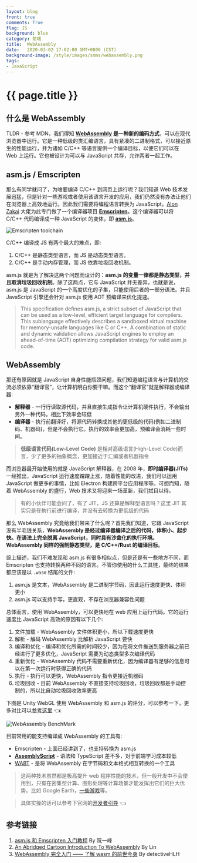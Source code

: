 ```yaml
---
layout: blog
front: true
comments: True
flag: JS
background: blue
category: 前端
title:  WebAssembly
date:   2020-03-02 17:02:00 GMT+0800 (CST)
background-image: /style/images/smms/webassembly.png
tags:
- JavaScript
---
```

# {{ page.title }}

## 什么是 WebAssembly

TLDR - 参考 MDN，我们得知 [**WebAssembly**](https://developer.mozilla.org/zh-CN/docs/WebAssembly) **是一种新的编码方式**，可以在现代浏览器中运行。它是一种低级的类汇编语言，具有紧凑的二进制格式，可以接近原生的性能运行，并为诸如 C/C++ 等语言提供一个编译目标，以便它们可以在 Web 上运行。它也被设计为可以与 JavaScript 共存，允许两者一起工作。

## asm.js / Emscripten

那么有同学就问了，为啥要编译 C/C++ 到网页上运行呢？我们知道 Web 技术发展迅猛，但是针对一些游戏或者使用该语言开发的应用，我们仍然没有办法让他们在浏览器上高效地运行。因此我们需要将编程语言转换为 JavaScript。[Alon Zakai](https://github.com/kripken?tab=repositories) 大佬为此专门做了一个编译器项目 [**Emscripten**](https://emscripten.org)。这个编译器可以将 C/C++ 代码编译成一种 JavaScript 的变体，即 [**asm.js**](http://asmjs.org)。

![Emscripten toolchain](https://emscripten.org/_images/EmscriptenToolchain.png)

C/C++ 编译成 JS 有两个最大的难点，即:

1. C/C++ 是静态类型语言，而 JS 是动态类型语言。
2. C/C++ 是手动内存管理，而 JS 依靠垃圾回收机制。

asm.js 就是为了解决这两个问题而设计的：**asm.js 的变量一律都是静态类型，并且取消垃圾回收机制**。除了这两点，它与 JavaScript 并无差异，也就是说，asm.js 是 JavaScript 的一个高度优化的子集，只能使用后者的一部分语法。并且 JavaScript 引擎还会针对 asm.js 使用 AOT 预编译来优化提速。

> This specification defines asm.js, a strict subset of JavaScript that can be used as a low-level, efficient target language for compilers. This sublanguage effectively describes a sandboxed virtual machine for memory-unsafe languages like C or C++. A combination of static and dynamic validation allows JavaScript engines to employ an ahead-of-time (AOT) optimizing compilation strategy for valid asm.js code.

## WebAssembly

那还有原因就是 JavaScript 自身性能瓶颈问题，我们知道编程语言与计算机的交流必须依靠“翻译官”，让计算机明白你要干嘛。而这个“翻译官”就是解释器或编译器:

* **解释器** - 一行行读取源代码，并且直接生成指令让计算机硬件执行，不会输出另外一种代码。相比下效率会较低
* **编译器** - 执行前翻译好，将源代码转换成其他的更低级的代码(例如二进制码、机器码)，但是不会执行它。执行的效率会更加高，预编译会消耗一些时间。

> **低级语言代码(Low-Level Code)** 是相对高级语言(High-Level Code)而言，少了更多的抽象概念，更加接近于汇编或者机器指令

而浏览器最开始使用的就是 JavaScript 解释器，在 2008 年，**即时编译器(JITs)** 一经推出，JavaScript 运行速度蹭蹭上涨，随着性能的改进，我们可以运用 JavaScript 做更多的事情，比如 Electron 构建跨平台应用程序等。可想而知，随着 WebAssembly 的盛行，Web 技术又将迎来一场革新，我们拭目以待。

> 有的小伙伴可能会问了，有了 JIT，JS 还算是解释型语言吗？这里 JIT 其实只是在执行前进行编译，并没有去转换为更低级的代码

那么 WebAssembly 究竟给我们带来了什么呢？首先我们知道，它跟 JavaScript 没有半毛钱关系，**WebAssembly 是经过编译器编译之后的代码，体积小、起步快。在语法上完全脱离 JavaScript，同时具有沙盒化的执行环境。WebAssembly 同样的强制静态类型，是 C/C++/Rust 的编译目标**。

综上描述，我们不难发现和 asm.js 有很多相似点，但是还是有一些地方不同，而 Emscripten 也支持转换两种不同的语言。不管你使用的什么工具链，最终的结果都应该是以 `.wasm` 结尾的文件:

1. asm.js 是文本，WebAssembly 是二进制字节码，因此运行速度更快、体积更小
2. asm.js 可以支持手写，更直观，不存在浏览器兼容性问题

总体而言，使用 WebAssembly，可以更快地在 web 应用上运行代码。它的运行速度比 JavaScript 高效的原因有以下几个:

1. 文件加载 - WebAssembly 文件体积更小，所以下载速度更快
2. 解析 - 解码 WebAssembly 比解析 JavaScript 要快
3. 编译和优化 - 编译和优化所需的时间较少，因为在将文件推送到服务器之前已经进行了更多优化，JavaScript 需要为动态类型多次编译代码
4. 重新优化 - WebAssembly 代码不需要重新优化，因为编译器有足够的信息可以在第一次运行时获得正确的代码
5. 执行 - 执行可以更快，WebAssembly 指令更接近机器码
6. 垃圾回收 - 目前 WebAssembly 不直接支持垃圾回收，垃圾回收都是手动控制的，所以比自动垃圾回收效率更高

下图是 Unity WebGL 使用 WebAssembly 和 asm.js 的评分，可以参考一下，更多对比可以[参考这里](https://blogs.unity3d.com/2018/09/17/webassembly-load-times-and-performance/) 👈:

![WebAssembly BenchMark](https://blogs.unity3d.com/wp-content/uploads/2018/09/image3-2.png)

目前常用的能支持编译成 WebAssembly 的工具有:

* Emscripten - 上面已经讲到了，也支持转换为 asm.js
* [**AssemblyScript**](https://github.com/AssemblyScript/assemblyscript) - 语法和 TypeScript 差不多，对于前端学习成本较低
* [WABT](https://github.com/WebAssembly/wabt) - 是将 WebAssembly 在字节码和文本格式相互转换的一个工具

> 这两种技术虽然都是极高提升 web 程序性能的技术，但一般开发中不会使用到，只有在密集型计算、图形处理等计算场景才能发挥出它们的巨大优势。比如 Google Earth，[一些游戏](https://www.youtube.com/watch?v=TwuIRcpeUWE)等。

> 具体实操的话可以参考下官网的[开发者引导](https://www.wasm.com.cn/getting-started/developers-guide/) 👈

## 参考链接

1. [asm.js 和 Emscripten 入门教程](http://www.ruanyifeng.com/blog/2017/09/asmjs_emscripten.html) By 阮一峰
2. [An Abridged Cartoon Introduction To WebAssembly](https://www.smashingmagazine.com/2017/05/abridged-cartoon-introduction-webassembly/) By Lin
3. [WebAssembly 完全入门 —— 了解 wasm 的前世今身](https://www.cnblogs.com/detectiveHLH/p/9928915.html) By detectiveHLH
